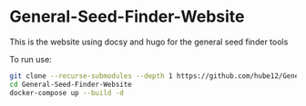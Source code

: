 # General-Seed-Finder-Website
This is the website using docsy and hugo for the general seed finder tools

To run use:

```sh
git clone --recurse-submodules --depth 1 https://github.com/hube12/General-Seed-Finder-Website
cd General-Seed-Finder-Website
docker-compose up --build -d
```
